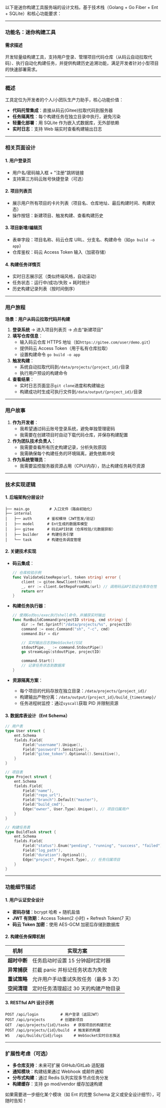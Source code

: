 以下是迷你构建工具服务端的设计文档，基于技术栈（Golang + Go Fiber + Ent + SQLite）和核心功能要求：

---

### 功能名：迷你构建工具

#### 需求描述

开发轻量级构建工具，支持用户登录、管理项目代码仓库（从码云自动拉取代码）、执行自动化构建任务，并提供构建历史追溯功能，满足开发者针对小型项目的快速部署需求。

---

### 概述

工具定位为开发者的个人/小团队生产力助手，核心功能价值：

- **代码托管集成**：直接从码云(Gitee)拉取代码到服务器
- **任务隔离性**：每个构建任务在独立目录中执行，避免污染
- **轻量化部署**：用 SQLite 作为嵌入式数据库，无外部依赖
- **实时日志**：支持 Web 端实时查看构建输出日志

---

### 相关页面设计

#### 1. 用户登录页

- 用户名/密码输入框 + "注册"跳转链接
- 支持第三方码云账号快捷登录（可选）

#### 2. 项目列表页

- 展示用户所有项目的卡片列表（项目名、仓库地址、最后构建时间、构建状态）
- 操作按钮：新建项目、触发构建、查看构建历史

#### 3. 项目新增/编辑页

- 表单字段：项目名称、码云仓库 URL、分支名、构建命令（如`go build -o app`）
- 仓库鉴权：码云 Access Token 输入（加密存储）

#### 4. 构建任务详情页

- 实时日志展示区（类似终端风格，自动滚动）
- 任务状态：运行中/成功/失败 + 耗时统计
- 历史构建记录列表（按时间倒序）

---

### 用户旅程

**场景：用户从码云拉取代码并构建**

1. **登录系统** → 进入项目列表页 → 点击“新建项目”
2. **填写仓库信息**：
   - 输入码云仓库 HTTPS 地址（如`https://gitee.com/user/demo.git`）
   - 提供码云 Access Token（用于私有仓库拉取）
   - 设置构建命令 `go build -o app`
3. **触发构建**：
   - 系统自动拉取代码到`/data/projects/{project_id}/`目录
   - 执行用户预设的构建命令
4. **查看结果**：
   - 实时日志页面显示`git clone`进度和构建输出
   - 构建成功时生成可执行文件到`/data/output/{project_id}/`目录

---

### 用户故事

1. **作为开发者**：
   - 我希望通过码云账号登录系统，避免单独管理密码
   - 我需要在创建项目时自动下载代码仓库，并保存构建配置
2. **作为团队技术负责人**：
   - 我需要查看所有历史构建记录，分析失败原因
   - 我需确保每个构建任务的环境隔离，避免依赖冲突
3. **作为系统管理员**：
   - 我需要监控服务器资源占用（CPU/内存），防止构建任务耗尽资源

---

### 技术实现逻辑

#### 1. 后端架构分层设计

```text
├── main.go         # 入口文件（路由初始化）
├── internal
│   ├── auth       # 鉴权模块（JWT签发/验证）
│   ├── model      # Ent生成的数据库模型
│   ├── gitee      # 码云API封装（仓库校验/元数据获取）
│   ├── builder    # 构建任务引擎
│   └── task       # 构建任务调度管理
```

#### 2. 关键技术实现

- **码云集成**：

  ```go
  // 仓库校验示例
  func ValidateGiteeRepo(url, token string) error {
      client := gitee.NewClient(token)
      _, err := client.GetRepoFromURL(url) // 调用码云API验证仓库存在性
      return err
  }
  ```

- **构建任务执行器**：

  ```go
  // 使用Go的os/exec执行shell命令，并捕获实时输出
  func RunBuildCommand(projectID string, cmd string) {
      dir := fmt.Sprintf("/data/projects/%s", projectID)
      command := exec.Command("sh", "-c", cmd)
      command.Dir = dir

      // 实时输出日志到WebSocket/SSE
      stdoutPipe, _ := command.StdoutPipe()
      go streamLogs(stdoutPipe, projectID)

      command.Start()
      // 记录任务状态到数据库
  }
  ```

- **资源隔离方案**：
  - 每个项目的代码存放在独立目录：`/data/projects/{project_id}/`
  - 构建输出产物分离：`/data/output/{project_id}/build_{timestamp}/`
  - 任务进程树监控：通过`syscall`获取 PID 并限制资源

#### 3. 数据库表设计（Ent Schema）

```go
// 用户表
type User struct {
    ent.Schema
    fields.Field{
        Field("username").Unique(),
        Field("password").Sensitive(),
        Field("gitee_token").Optional().Sensitive(),
    }
}

// 项目表
type Project struct {
    ent.Schema
    fields.Field{
        Field("name"),
        Field("repo_url"),
        Field("branch").Default("master"),
        Field("build_cmd"),
        Edge("owner", User.Type).Unique(), // 项目归属用户
    }
}

// 构建任务表
type BuildTask struct {
    ent.Schema
    fields.Field{
        Field("status").Enum("pending", "running", "success", "failed"),
        Field("log_path"),
        Field("duration").Optional(),
        Edge("project", Project.Type), // 任务归属项目
    }
}
```

---

### 功能细节描述

#### 1. 用户认证安全设计

- **密码存储**：bcrypt 哈希 + 随机盐值
- **JWT 有效期**：Access Token(2 小时) + Refresh Token(7 天)
- **码云 Token 加密**：使用 AES-GCM 加密后存储到数据库

#### 2. 构建任务保障机制

| 机制         | 实现方案                              |
| ------------ | ------------------------------------- |
| **超时中断** | 任务启动时设置 15 分钟超时定时器      |
| **异常捕获** | 拦截 panic 并标记任务状态为失败       |
| **重试策略** | 允许用户手动重试失败任务（最多 3 次） |
| **空间清理** | 定时任务清理超过 30 天的构建产物目录  |

#### 3. RESTful API 设计示例

```text
POST /api/login          # 用户登录（返回JWT）
POST /api/projects       # 创建新项目
GET  /api/projects/{id}/tasks  # 获取项目的构建历史
POST /api/projects/{id}/build  # 触发新的构建
WS   /api/builds/{id}/logs     # WebSocket实时日志推送
```

---

### 扩展性考虑（可选）

- **多仓库支持**：未来可扩展 GitHub/GitLab 适配器
- **通知模块**：构建结果通过 Webhook 或邮件通知
- **分布式构建**：通过 Redis 队列实现多节点任务分发
- **构建缓存**：支持 go mod/vendor 缓存加速构建

如果需要进一步细化某个模块（如 Ent 的完整 Schema 定义或安全设计细节），可随时告知！
